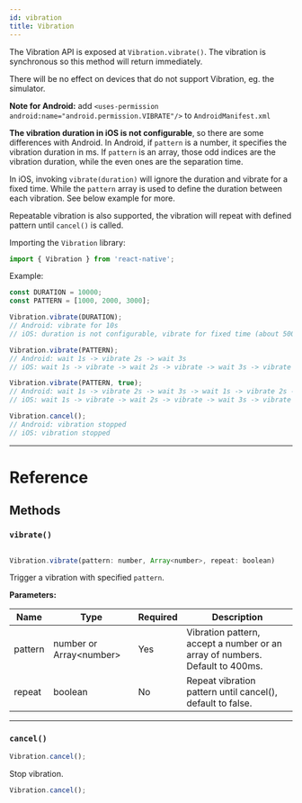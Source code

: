 ```yaml
---
id: vibration
title: Vibration
---
```


The Vibration API is exposed at `Vibration.vibrate()`. The vibration is synchronous so this method will return immediately.

There will be no effect on devices that do not support Vibration, eg. the simulator.

**Note for Android:** add `<uses-permission android:name="android.permission.VIBRATE"/>` to `AndroidManifest.xml`

**The vibration duration in iOS is not configurable**, so there are some differences with Android. In Android, if `pattern` is a number, it specifies the vibration duration in ms. If `pattern` is an array, those odd indices are the vibration duration, while the even ones are the separation time.

In iOS, invoking `vibrate(duration)` will ignore the duration and vibrate for a fixed time. While the `pattern` array is used to define the duration between each vibration. See below example for more.

Repeatable vibration is also supported, the vibration will repeat with defined pattern until `cancel()` is called.


Importing the `Vibration` library:

```jsx
import { Vibration } from 'react-native';
```

Example:

```jsx
const DURATION = 10000;
const PATTERN = [1000, 2000, 3000];

Vibration.vibrate(DURATION);
// Android: vibrate for 10s
// iOS: duration is not configurable, vibrate for fixed time (about 500ms)

Vibration.vibrate(PATTERN);
// Android: wait 1s -> vibrate 2s -> wait 3s
// iOS: wait 1s -> vibrate -> wait 2s -> vibrate -> wait 3s -> vibrate

Vibration.vibrate(PATTERN, true);
// Android: wait 1s -> vibrate 2s -> wait 3s -> wait 1s -> vibrate 2s -> wait 3s -> ...
// iOS: wait 1s -> vibrate -> wait 2s -> vibrate -> wait 3s -> vibrate -> wait 1s -> vibrate -> wait 2s -> vibrate -> wait 3s -> vibrate -> ...

Vibration.cancel();
// Android: vibration stopped
// iOS: vibration stopped
```

---

# Reference

## Methods

### `vibrate()`

```jsx

Vibration.vibrate(pattern: number, Array<number>, repeat: boolean)

```

Trigger a vibration with specified `pattern`.

**Parameters:**

| Name    | Type                      | Required | Description                                                                  |
| ------- | ------------------------- | -------- | ---------------------------------------------------------------------------- |
| pattern | number or Array\<number\> | Yes      | Vibration pattern, accept a number or an array of numbers. Default to 400ms. |
| repeat  | boolean                   | No       | Repeat vibration pattern until cancel(), default to false.                   |

---

### `cancel()`

```jsx
Vibration.cancel();
```

Stop vibration.

```javascript
Vibration.cancel();
```
